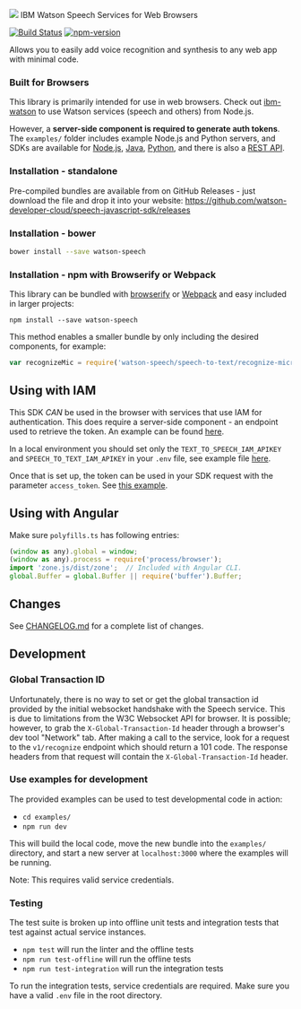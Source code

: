 ![](docs/js-sdk.png)
IBM Watson Speech Services for Web Browsers

[![Build Status](https://travis-ci.org/watson-developer-cloud/speech-javascript-sdk.svg?branch=master)](https://travis-ci.org/watson-developer-cloud/speech-javascript-sdk)
[![npm-version](https://img.shields.io/npm/v/watson-speech.svg)](https://www.npmjs.com/package/watson-speech)

Allows you to easily add voice recognition and synthesis to any web app with minimal code.

### Built for Browsers

This library is primarily intended for use in web browsers. Check out [ibm-watson](https://www.npmjs.com/package/ibm-watson) to use Watson services (speech and others) from Node.js.

However, a **server-side component is required to generate auth tokens**. The `examples/` folder includes example Node.js and Python servers, and SDKs are available for [Node.js](https://github.com/watson-developer-cloud/node-sdk#authorization), [Java](https://github.com/watson-developer-cloud/java-sdk), [Python](https://github.com/watson-developer-cloud/python-sdk/blob/master/examples/authorization_v1.py), and there is also a [REST API](https://cloud.ibm.com/docs/services/watson?topic=watson-gs-tokens-watson-tokens).

### Installation - standalone

Pre-compiled bundles are available from on GitHub Releases - just download the file and drop it into your website: https://github.com/watson-developer-cloud/speech-javascript-sdk/releases

### Installation - bower

```sh
bower install --save watson-speech
```

### Installation - npm with Browserify or Webpack

This library can be bundled with [browserify](http://browserify.org/) or [Webpack](http://webpack.github.io/)
and easy included in larger projects:

    npm install --save watson-speech

This method enables a smaller bundle by only including the desired components, for example:

```js
var recognizeMic = require('watson-speech/speech-to-text/recognize-microphone');
```

## Using with IAM

This SDK _CAN_ be used in the browser with services that use IAM for authentication. This does require a server-side component - an endpoint used to retrieve the token. An example can be found [here](https://github.com/watson-developer-cloud/speech-javascript-sdk/blob/master/examples/server.js#L92).

In a local environment you should set only the `TEXT_TO_SPEECH_IAM_APIKEY` and `SPEECH_TO_TEXT_IAM_APIKEY` in your `.env` file, see example file [here](https://github.com/watson-developer-cloud/speech-javascript-sdk/blob/master/examples/.env.example).

Once that is set up, the token can be used in your SDK request with the parameter `access_token`. See [this example](https://github.com/watson-developer-cloud/speech-javascript-sdk/blob/master/examples/static/microphone-streaming.html#L36).

## Using with Angular

Make sure `polyfills.ts` has following entries:

```js
(window as any).global = window;
(window as any).process = require('process/browser');
import 'zone.js/dist/zone';  // Included with Angular CLI.
global.Buffer = global.Buffer || require('buffer').Buffer;
```

## Changes

See [CHANGELOG.md](CHANGELOG.md) for a complete list of changes.

## Development

### Global Transaction ID

Unfortunately, there is no way to set or get the global transaction id provided by the initial websocket handshake with the Speech service. This is due to limitations from the W3C Websocket API for browser. It is possible; however, to grab the `X-Global-Transaction-Id` header through a browser's dev tool "Network" tab. After making a call to the service, look for a request to the `v1/recognize` endpoint which should return a 101 code. The response headers from that request will contain the `X-Global-Transaction-Id` header.

### Use examples for development

The provided examples can be used to test developmental code in action:

- `cd examples/`
- `npm run dev`

This will build the local code, move the new bundle into the `examples/` directory, and start a new server at `localhost:3000` where the examples will be running.

Note: This requires valid service credentials.

### Testing

The test suite is broken up into offline unit tests and integration tests that test against actual service instances.

- `npm test` will run the linter and the offline tests
- `npm run test-offline` will run the offline tests
- `npm run test-integration` will run the integration tests

To run the integration tests, service credentials are required. Make sure you have a valid `.env` file in the root directory.
